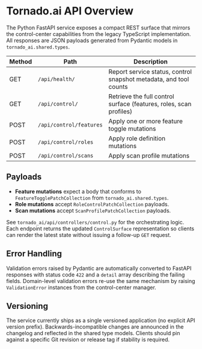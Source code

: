 # Tornado.ai API Overview

The Python FastAPI service exposes a compact REST surface that mirrors the
control-center capabilities from the legacy TypeScript implementation. All
responses are JSON payloads generated from Pydantic models in
`tornado_ai.shared.types`.

| Method | Path                     | Description                                              |
| ------ | ------------------------ | -------------------------------------------------------- |
| GET    | `/api/health/`           | Report service status, control snapshot metadata, and tool counts |
| GET    | `/api/control/`          | Retrieve the full control surface (features, roles, scan profiles) |
| POST   | `/api/control/features`  | Apply one or more feature toggle mutations               |
| POST   | `/api/control/roles`     | Apply role definition mutations                          |
| POST   | `/api/control/scans`     | Apply scan profile mutations                             |

## Payloads

- **Feature mutations** expect a body that conforms to
  `FeatureTogglePatchCollection` from `tornado_ai.shared.types`.
- **Role mutations** accept `RoleControlPatchCollection` payloads.
- **Scan mutations** accept `ScanProfilePatchCollection` payloads.

See `tornado_ai/api/controllers/control.py` for the orchestrating logic. Each
endpoint returns the updated `ControlSurface` representation so clients can
render the latest state without issuing a follow-up `GET` request.

## Error Handling

Validation errors raised by Pydantic are automatically converted to FastAPI
responses with status code `422` and a `detail` array describing the failing
fields. Domain-level validation errors re-use the same mechanism by raising
`ValidationError` instances from the control-center manager.

## Versioning

The service currently ships as a single versioned application (no explicit API
version prefix). Backwards-incompatible changes are announced in the changelog
and reflected in the shared type models. Clients should pin against a specific
Git revision or release tag if stability is required.
